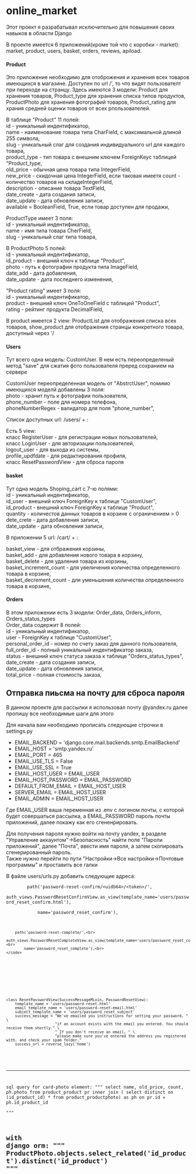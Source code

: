 # online_market

<p>Этот проект я разрабатывал исключительно для повышения своих навыков в области  Django</p>

<p>В проекте имеется 6 приложений(кроме той что с коробки - market): market, product, users, basket, orders, reviews, apiload.
</p>

<h4>Product</h4>
<p>Это приложение необходимо для отоброжения и хранения всех товаров имеющихся в магазине. Доступен по url /', то что видят пользователт при переходе на странцу. 
    Здесь имеются 3 модели: Product для хранения товаров, Product_type для хранения списка типов продуктов, ProductPhoto для хранения фотографий товаров,
    Product_rating для храния средней оценки товаров от всех рпользователей.
    <img src="">    
</p>

<p>В таблице "Product" 11 полей:<br>
id - уникальный индентификатор,<br>
name - наименование товара типа CharField, с максимальной длиной 255 символа,<br>
slug - уникальный слаг для создания индивидуального url для каждого товара,<br>
product_type - тип товара с внешним ключем ForeignKeyс таблицей "Product_type,<br>
old_price - обычная цена товара типа IntegerField,<br>
new_price - скидочная цена IntegerField, если таковая имеетя
count - количество товаров на складеIntegerField,<br>
description - описание товара TextField,<br>
date_create - дата создания записи,<br>
date_update - дата обновления записи,<br>
available = BooleanField, True, если товар доступен для продажи,<br>
</p>
<p>ProductType имеет 3 поля:<br>
id - уникальный индентификатор,<br>
name - имя типа товара CherField,<br>
slug - уникальный слаг типа товара,<br>
</p>
<p>В ProductPhoto 5 полей:<br>
id - уникальный индентификатор,<br>
id_product - внешний ключ к таблице "Product",<br>
photo - путь к фотографии продукта типа ImageField,<br>
date_add - дата добавления,<br>
date_update - дата последнего изменения,<br> 
</p>
<p>"Product rating" имеет 3 поля:<br>
id - уникальный индентификатор,<br>
product - внешний ключ OneToOneField с таблицей "Product",<br>
rating - рейтинг продукта DecimalField,<br>
</p>

<p>В product имеется 2 view: ProductList для отображения списка всех товаров, show_product для отображения странцы конкретного товара, доступный через '<slug:product_slug>/ </p>


<h4>Users</h4>

<p>Тут всего одна модель: CustomUser. В нем есть переопределеный метод "save" для сжатия фото пользователя преред сохранием на сервере </p>

<p> CustomUser переопределенная модель от "AbstrctUser", помимо имеющихся моделй добавлены 3 поля:<br>
    photo - хранит путь к фотографии пользователя,<br>
    phone_number - поле для номера телефона,<br>
    phoneNumberRegex - валидатор для поля "phone_number",<br>
</p>
<p>Список доступных url: /users/ + :<br>
    <img src="">
</p>

<p>Есть 5 view:<br>
    класс RegisterUser - для регистрации новых пользователей,<br>
    класс LoginUser - для авторизации пользователей,<br>
    logout_user - для выхода из системы,<br>
    profile_updfdate - для редактирования профиля,<br> 
    класс ResetPasswordView - для сброса пароля<br>
</p>

<h4>basket</h4>

<p>Тут одна модель Shoping_cart c 7-ю полями:<br>
id - уникальный индентификатор,<br>
id_user - внешний ключ ForeignKey к таблице "CustomUser",<br>
id_product - внешний ключ ForeignKey к таблице "Product",<br>
quantity - количестов данных товаров в корзине с ограничением > 0<br>
dete_crete - дата добавления записи,<br>
date_update -  дата обновления записи,<br>
</p>

<p>В приложении 5 url: /cart/ + :<br>
    <img src="">
</p>
<p>
basket_view - для отбражения корзины,<br>
basket_add - для добавления нового товара в корзину,<br>
basket_delete - для удаления товара из корзины,<br>
basket_increment_count - для увеличения количества определенного товара в корзине,<br>
basket_decrement_count - для уменьшения количества определенного товара в корзине,<br>
</p>

<h4>Orders</h4>

<p>
В этом приложении есть 3 модели: Order_data, Orders_inform, Orders_status_types<br>
Order_data содержит 8 полей:<br>
id - уникальный индентификатор,<br>
user - ForeignKey к таблице "CustomUser",<br>
personal_order_id - номер по счету заказ для данного пользователя,<br>
full_order_id - полный уникальный индентификатор заказа,<br>
status - внешний ключ статуса заказа к таблице "Orders_status_types",<br>
date_create - дата создания записи,<br>
date_update - дата обновления записи,<br>
total_price - полная стоимость заказа,<br>

</p>









<h2> Отправка пиьсма на почту для сброса пароля</h2>

<p>В данном проекте для рассылки я использовал почту @yandex.ru далее пропишу все необходимые шаги для этого</p>

<p>Для начала вам необходимо прописать следующие строчки в settings.py
        <ul>
            <li>EMAIL_BACKEND = 'django.core.mail.backends.smtp.EmailBackend'</li>
            <li>EMAIL_HOST = 'smtp.yandex.ru'</li>
            <li>EMAIL_PORT = 465</li>
            <li>EMAIL_USE_TLS = False</li>
            <li>EMAIL_USE_SSL = True</li>
            <li>EMAIL_HOST_USER = EMAIL_USER</li>
            <li>EMAIL_HOST_PASSWORD = EMAIL_PASSWORD</li>
            <li>DEFAULT_FROM_EMAIL = EMAIL_HOST_USER</li>
            <li>SERVER_EMAIL = EMAIL_HOST_USER</li>
            <li>EMAIL_ADMIN = EMAIL_HOST_USER</li>
        </ul>
    Где EMAIL_USER ваша переменная из .env с логином почты, с которой будет совершаться рассылка,
    а EMAIL_PASSWORD пароль почты приложений, далее покажу как его сгененрировать.
</p>

<p>     Для получения пароля нужно войти на почту yandex, в разделе "Управление аккаунтом"->Безопасность" 
    найти поле "Пароли приложений", далее "Почта", ввести имя пароля, а затем скопировать сгенерированный пароль. 
    <br>
    Также нужно перейти по пути "Настройки->Все настройки->Почтовые программы" и проставить все галки<div class=""></div>
</p>


<p>
    В файле users/urls.py добавить следующие адреса:<br>
    <code>
        path('password-reset-confirm/&ltuidb64&gt/&lttoken&gt/',
            auth_views.PasswordResetConfirmView.as_view(template_name='users/password_reset_confirm.html'),<br>
            name='password_reset_confirm'),<br>
       
        path('password-reset-complete/',<br>
            auth_views.PasswordResetCompleteView.as_view(template_name='users/password_reset_complete.html'),<br>
            name='password_reset_complete'),<br>
    </code>
</p> 

<p> 
    
<code>
class ResetPasswordView(SuccessMessageMixin, PasswordResetView):
    template_name = 'users/password-reset.html'
    email_template_name = 'users/password-reset-email.html'
    subject_template_name = 'users/password_reset_subject'
    success_message = "We've emailed you instructions for setting your password, " \
                      "if an account exists with the email you entered. You should receive them shortly." \
                      " If you don't receive an email, " \
                      "please make sure you've entered the address you registered with, and check your spam folder."
    success_url = reverse_lazy('home')    
</code>
</p>





---------------------------------------
sql query for card-photo element:
"""
    select name, old_price, count, ph.photo  from product_product pr
    inner join ( 
        select distinct on (id_product_id) * from product_productphoto) as ph on pr.id = ph.id_product_id  
"""

with django orm:
"""
    ProductPhoto.objects.select_related('id_product').distinct('id_product')
"""
-----------------------------------------



